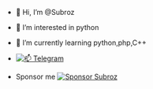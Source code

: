 - 👋 Hi, I’m @Subroz
- 👀 I’m interested in python
- 🌱 I’m currently learning python,php,C++
- [![📫 Telegram](https://img.shields.io/badge/📫_Telegram-Subroz-blue?logo=telegram&logoColor=white)](https://t.me/Subroz)

- Sponsor me
[![Sponsor Subroz](https://img.shields.io/badge/Sponsor-❤️-pink)](https://github.com/sponsors/Subroz)
<!---
Subroz/Subroz is a ✨ special ✨ repository because its `README.md` (this file) appears on your GitHub profile.
You can click the Preview link to take a look at your changes.
--->
